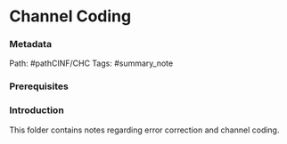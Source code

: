 # Channel Coding
### Metadata
Path: #pathCINF/CHC
Tags: #summary_note

### Prerequisites

### Introduction
This folder contains notes regarding error correction and channel coding.
